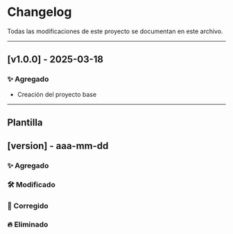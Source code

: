 # Changelog
Todas las modificaciones de este proyecto se documentan en este archivo.

---

## [v1.0.0] - 2025-03-18
### ✨ Agregado
- Creación del proyecto base

---

## Plantilla
## [version] - aaa-mm-dd
### ✨ Agregado
### 🛠️ Modificado
### 🐛 Corregido
### 🔥 Eliminado


